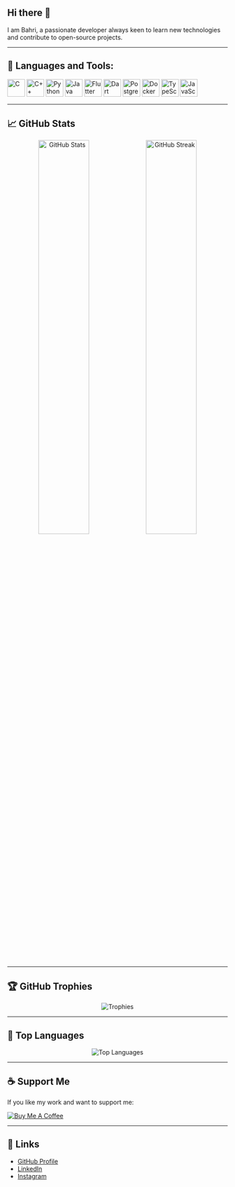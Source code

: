 ## Hi there 👋
I am Bahri, a passionate developer always keen to learn new technologies and contribute to open-source projects.

---

## 🔧 Languages and Tools:
<p align="left">
  <img src="https://img.icons8.com/color/48/000000/c-programming.png" alt="C" width="40" height="40"/>
  <img src="https://img.icons8.com/color/48/000000/c-plus-plus-logo.png" alt="C++" width="40" height="40"/>
  <img src="https://img.icons8.com/color/48/000000/python.png" alt="Python" width="40" height="40"/>
  <img src="https://img.icons8.com/color/48/000000/java-coffee-cup-logo.png" alt="Java" width="40" height="40"/>
  <img src="https://img.icons8.com/color/48/000000/flutter.png" alt="Flutter" width="40" height="40"/>
  <img src="https://img.icons8.com/color/48/000000/dart.png" alt="Dart" width="40" height="40"/>
  <img src="https://img.icons8.com/color/48/000000/postgreesql.png" alt="PostgreSQL" width="40" height="40"/>
  <img src="https://img.icons8.com/color/48/000000/docker.png" alt="Docker" width="40" height="40"/>
  <img src="https://img.icons8.com/color/48/000000/typescript.png" alt="TypeScript" width="40" height="40"/>
  <img src="https://img.icons8.com/color/48/000000/javascript.png" alt="JavaScript" width="40" height="40"/>
</p>

---

## 📈 GitHub Stats
<p align="center">
  <img src="https://github-readme-stats.vercel.app/api?username=bahribirer&show_icons=true&theme=radical" alt="GitHub Stats" width="48%" />
  <img src="https://github-readme-streak-stats.herokuapp.com/?user=bahribirer&theme=radical" alt="GitHub Streak" width="48%" />
</p>

---

## 🏆 GitHub Trophies
<p align="center">
  <img src="https://github-profile-trophy.vercel.app/?username=bahribirer&theme=onedark&row=1&column=7" alt="Trophies" />
</p>

---

## 🌟 Top Languages
<p align="center">
  <img src="https://github-readme-stats.vercel.app/api/top-langs/?username=bahribirer&layout=compact&theme=radical" alt="Top Languages" />
</p>

---

## ☕ Support Me
If you like my work and want to support me:

[![Buy Me A Coffee](https://img.shields.io/badge/Buy%20Me%20A%20Coffee-Support%20My%20Work-yellow?style=for-the-badge&logo=buy-me-a-coffee)](https://www.buymeacoffee.com/yourusername)

---

## 🔗 Links
- [GitHub Profile](https://github.com/bahribirer)
- [LinkedIn](https://www.linkedin.com/in/bahri-birer-0225a6267)
- [Instagram](https://www.instagram.com/bahribirer/?hl=tr&ysclid=m1g1phrk8p348555500)
